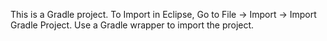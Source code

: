 This is a Gradle project.
To Import in Eclipse,
Go to File -> Import -> Import Gradle Project.
Use a Gradle wrapper to import the project.